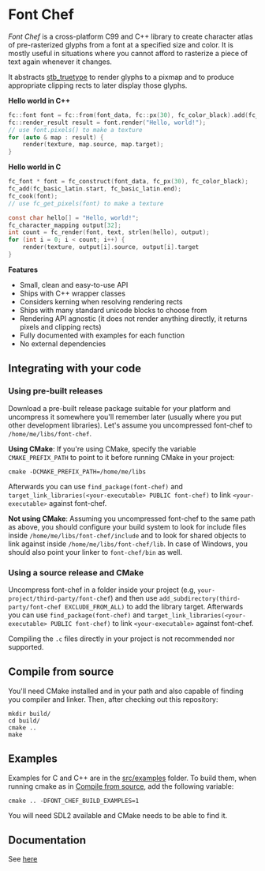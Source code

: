 # Font Chef

*Font Chef* is a cross-platform C99 and C++ library to create character atlas of pre-rasterized glyphs from a font at a specified size and color. It is mostly useful in situations where you cannot afford to rasterize a piece of text again whenever it changes.

It abstracts [stb_truetype](https://github.com/nothings/stb/blob/master/stb_truetype.h) to render glyphs to a pixmap and to produce appropriate clipping rects to later display those glyphs.

**Hello world in C++**
```c++
fc::font font = fc::from(font_data, fc::px(30), fc_color_black).add(fc_basic_latin).cook();
fc::render_result result = font.render("Hello, world!");
// use font.pixels() to make a texture
for (auto & map : result) {
    render(texture, map.source, map.target);
}
```

**Hello world in C**
```c
fc_font * font = fc_construct(font_data, fc_px(30), fc_color_black);
fc_add(fc_basic_latin.start, fc_basic_latin.end);
fc_cook(font);
// use fc_get_pixels(font) to make a texture

const char hello[] = "Hello, world!";
fc_character_mapping output[32];
int count = fc_render(font, text, strlen(hello), output);
for (int i = 0; i < count; i++) {
    render(texture, output[i].source, output[i].target
}
```

**Features**

- Small, clean and easy-to-use API
- Ships with C++ wrapper classes
- Considers kerning when resolving rendering rects
- Ships with many standard unicode blocks to choose from
- Rendering API agnostic (it does not render anything directly, it returns pixels and clipping rects)
- Fully documented with examples for each function
- No external dependencies

## Integrating with your code

### Using pre-built releases

Download a pre-built release package suitable for your platform and
uncompress it somewhere you'll remember later (usually where you put
other development libraries). Let's assume you uncompressed font-chef to
`/home/me/libs/font-chef`.

**Using CMake**: If you're using CMake, specify the variable
`CMAKE_PREFIX_PATH` to point to it before running CMake in your project:

```shell script
cmake -DCMAKE_PREFIX_PATH=/home/me/libs
```

Afterwards you can use `find_package(font-chef)` and
`target_link_libraries(<your-executable> PUBLIC font-chef)` to link
`<your-executable>` against font-chef.

**Not using CMake**: Assuming you uncompressed font-chef to the same path as
above, you should configure your build system to look for include files
inside `/home/me/libs/font-chef/include` and to look for shared objects to
link against inside `/home/me/libs/font-chef/lib`. In case of Windows, you
should also point your linker to `font-chef/bin` as well.

### Using a source release and CMake

Uncompress font-chef in a folder inside your project (e.g,
`your-project/third-party/font-chef`) and then use
`add_subdirectory(third-party/font-chef EXCLUDE_FROM_ALL)` to add the
library target. Afterwards you can use `find_package(font-chef)` and
`target_link_libraries(<your-executable> PUBLIC font-chef)` to link
`<your-executable>` against font-chef.

Compiling the `.c` files directly in your project is not recommended nor
supported.

## Compile from source

You'll need CMake installed and in your path and also capable of finding
you compiler and linker. Then, after checking out this repository:

```shell script
mkdir build/
cd build/
cmake ..
make
```

## Examples

Examples for C and C++ are in the [src/examples](src/examples) folder. To build them, when running cmake as in [Compile from source](#compile-from-source), add the following variable:

```shell script
cmake .. -DFONT_CHEF_BUILD_EXAMPLES=1
```

You will need SDL2 available and CMake needs to be able to find it.

## Documentation

See [here](https://mobius3.github.io/font-chef)

